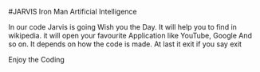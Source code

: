 #JARVIS Iron Man Artificial Intelligence


In our code Jarvis is going Wish you the Day.
It will help you to find in wikipedia.
it will open your favourite Application like YouTube, Google And so on. It depends on how the code is made.
At last it exit if you say exit

Enjoy the Coding
